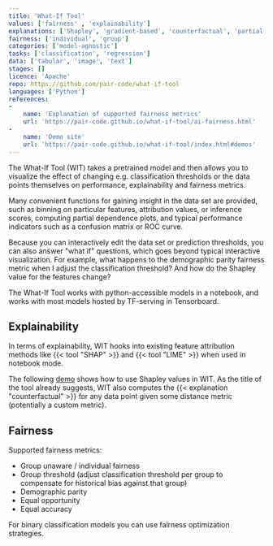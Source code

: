 ```yaml
---
title: 'What-If Tool'
values: ['fairness' , 'explainability']
explanations: ['Shapley', 'gradient-based', 'counterfactual', 'partial dependence plot']
fairness: ['individual', 'group']
categories: ['model-agnostic']
tasks: ['classification', 'regression']
data: ['tabular', 'image', 'text']
stages: []
licence: 'Apache'
repo: https://github.com/pair-code/what-if-tool
languages: ['Python']
references: 
- 
    name: 'Explanation of supported fairness metrics'
    url: 'https://pair-code.github.io/what-if-tool/ai-fairness.html'
- 
    name: 'Demo site'
    url: 'https://pair-code.github.io/what-if-tool/index.html#demos'
---
```


The What-If Tool (WIT) takes a pretrained model and then allows you to visualize the effect of changing e.g. classification thresholds or the data points themselves on performance, explainability and fairness metrics.

Many convenient functions for gaining insight in the data set are provided, such as binning on particular features, attribution values, or inference scores, computing partial dependence plots, and typical performance indicators such as a confusion matrix or ROC curve.

Because you can interactively edit the data set or prediction thresholds, you can also answer "what if" questions, which goes beyond typical interactive visualization. 
For example, what happens to the demographic parity fairness metric when I adjust the classification threshold?
And how do the Shapley value for the features change?

The What-If Tool works with python-accessible models in a notebook, and works with most models hosted by TF-serving in Tensorboard.

## Explainability

In terms of explainability, WIT hooks into existing feature attribution methods like {{< tool "SHAP" >}} and {{< tool "LIME" >}} when used in notebook mode.

The following [demo](https://colab.research.google.com/github/PAIR-code/what-if-tool/blob/master/WIT_COMPAS_with_SHAP.ipynb#scrollTo=KF00pJvkeicT) shows how to use Shapley values in WIT.
As the title of the tool already suggests, WIT also computes the {{< explanation "counterfactual" >}}  for any data point given some distance metric (potentially a custom metric).

## Fairness

Supported fairness metrics:

- Group unaware / individual fairness
- Group threshold (adjust classification threshold per group to compensate for historical bias against that group)
- Demographic parity
- Equal opportunity
- Equal accuracy

For binary classification models you can use fairness optimization strategies.
